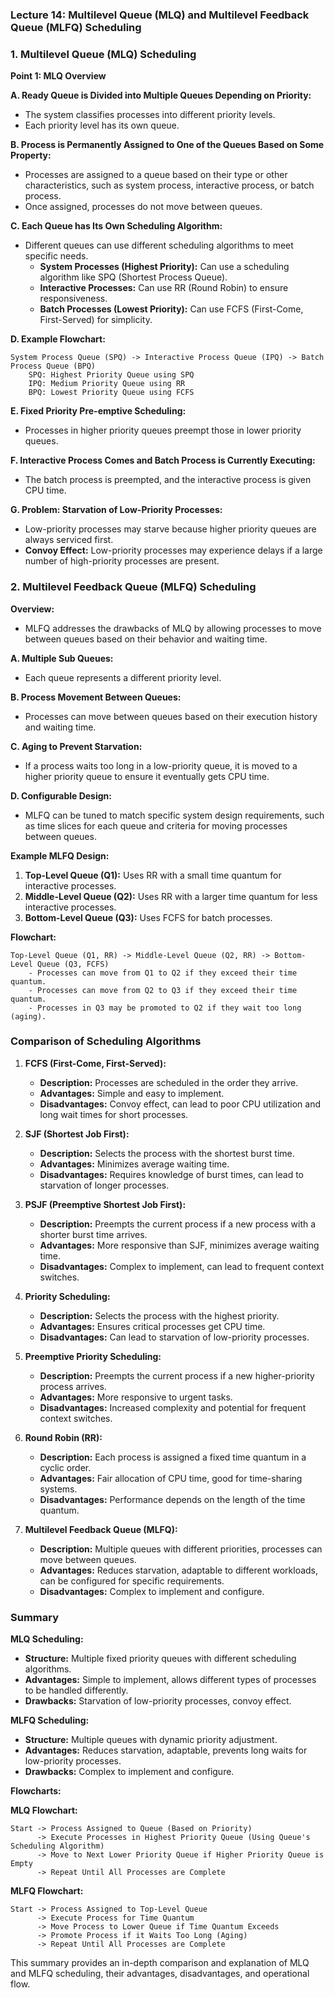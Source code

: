 ### Lecture 14: Multilevel Queue (MLQ) and Multilevel Feedback Queue (MLFQ) Scheduling

### 1. Multilevel Queue (MLQ) Scheduling

**Point 1: MLQ Overview**

**A. Ready Queue is Divided into Multiple Queues Depending on Priority:**
- The system classifies processes into different priority levels.
- Each priority level has its own queue.

**B. Process is Permanently Assigned to One of the Queues Based on Some Property:**
- Processes are assigned to a queue based on their type or other characteristics, such as system process, interactive process, or batch process.
- Once assigned, processes do not move between queues.

**C. Each Queue has Its Own Scheduling Algorithm:**
- Different queues can use different scheduling algorithms to meet specific needs.
  - **System Processes (Highest Priority):** Can use a scheduling algorithm like SPQ (Shortest Process Queue).
  - **Interactive Processes:** Can use RR (Round Robin) to ensure responsiveness.
  - **Batch Processes (Lowest Priority):** Can use FCFS (First-Come, First-Served) for simplicity.

**D. Example Flowchart:**

```
System Process Queue (SPQ) -> Interactive Process Queue (IPQ) -> Batch Process Queue (BPQ)
    SPQ: Highest Priority Queue using SPQ
    IPQ: Medium Priority Queue using RR
    BPQ: Lowest Priority Queue using FCFS
```

**E. Fixed Priority Pre-emptive Scheduling:**
- Processes in higher priority queues preempt those in lower priority queues.

**F. Interactive Process Comes and Batch Process is Currently Executing:**
- The batch process is preempted, and the interactive process is given CPU time.

**G. Problem: Starvation of Low-Priority Processes:**
- Low-priority processes may starve because higher priority queues are always serviced first.
- **Convoy Effect:** Low-priority processes may experience delays if a large number of high-priority processes are present.

### 2. Multilevel Feedback Queue (MLFQ) Scheduling

**Overview:**
- MLFQ addresses the drawbacks of MLQ by allowing processes to move between queues based on their behavior and waiting time.

**A. Multiple Sub Queues:**
- Each queue represents a different priority level.

**B. Process Movement Between Queues:**
- Processes can move between queues based on their execution history and waiting time.

**C. Aging to Prevent Starvation:**
- If a process waits too long in a low-priority queue, it is moved to a higher priority queue to ensure it eventually gets CPU time.

**D. Configurable Design:**
- MLFQ can be tuned to match specific system design requirements, such as time slices for each queue and criteria for moving processes between queues.

**Example MLFQ Design:**
1. **Top-Level Queue (Q1):** Uses RR with a small time quantum for interactive processes.
2. **Middle-Level Queue (Q2):** Uses RR with a larger time quantum for less interactive processes.
3. **Bottom-Level Queue (Q3):** Uses FCFS for batch processes.

**Flowchart:**

```
Top-Level Queue (Q1, RR) -> Middle-Level Queue (Q2, RR) -> Bottom-Level Queue (Q3, FCFS)
    - Processes can move from Q1 to Q2 if they exceed their time quantum.
    - Processes can move from Q2 to Q3 if they exceed their time quantum.
    - Processes in Q3 may be promoted to Q2 if they wait too long (aging).
```

### Comparison of Scheduling Algorithms

1. **FCFS (First-Come, First-Served):**
   - **Description:** Processes are scheduled in the order they arrive.
   - **Advantages:** Simple and easy to implement.
   - **Disadvantages:** Convoy effect, can lead to poor CPU utilization and long wait times for short processes.

2. **SJF (Shortest Job First):**
   - **Description:** Selects the process with the shortest burst time.
   - **Advantages:** Minimizes average waiting time.
   - **Disadvantages:** Requires knowledge of burst times, can lead to starvation of longer processes.

3. **PSJF (Preemptive Shortest Job First):**
   - **Description:** Preempts the current process if a new process with a shorter burst time arrives.
   - **Advantages:** More responsive than SJF, minimizes average waiting time.
   - **Disadvantages:** Complex to implement, can lead to frequent context switches.

4. **Priority Scheduling:**
   - **Description:** Selects the process with the highest priority.
   - **Advantages:** Ensures critical processes get CPU time.
   - **Disadvantages:** Can lead to starvation of low-priority processes.

5. **Preemptive Priority Scheduling:**
   - **Description:** Preempts the current process if a new higher-priority process arrives.
   - **Advantages:** More responsive to urgent tasks.
   - **Disadvantages:** Increased complexity and potential for frequent context switches.

6. **Round Robin (RR):**
   - **Description:** Each process is assigned a fixed time quantum in a cyclic order.
   - **Advantages:** Fair allocation of CPU time, good for time-sharing systems.
   - **Disadvantages:** Performance depends on the length of the time quantum.

7. **Multilevel Feedback Queue (MLFQ):**
   - **Description:** Multiple queues with different priorities, processes can move between queues.
   - **Advantages:** Reduces starvation, adaptable to different workloads, can be configured for specific requirements.
   - **Disadvantages:** Complex to implement and configure.

### Summary

**MLQ Scheduling:**
- **Structure:** Multiple fixed priority queues with different scheduling algorithms.
- **Advantages:** Simple to implement, allows different types of processes to be handled differently.
- **Drawbacks:** Starvation of low-priority processes, convoy effect.

**MLFQ Scheduling:**
- **Structure:** Multiple queues with dynamic priority adjustment.
- **Advantages:** Reduces starvation, adaptable, prevents long waits for low-priority processes.
- **Drawbacks:** Complex to implement and configure.

**Flowcharts:**

**MLQ Flowchart:**

```
Start -> Process Assigned to Queue (Based on Priority)
      -> Execute Processes in Highest Priority Queue (Using Queue's Scheduling Algorithm)
      -> Move to Next Lower Priority Queue if Higher Priority Queue is Empty
      -> Repeat Until All Processes are Complete
```

**MLFQ Flowchart:**

```
Start -> Process Assigned to Top-Level Queue
      -> Execute Process for Time Quantum
      -> Move Process to Lower Queue if Time Quantum Exceeds
      -> Promote Process if it Waits Too Long (Aging)
      -> Repeat Until All Processes are Complete
```

This summary provides an in-depth comparison and explanation of MLQ and MLFQ scheduling, their advantages, disadvantages, and operational flow.